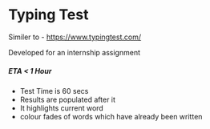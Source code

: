 # Typing Test

Similer to - https://www.typingtest.com/

Developed for an internship assignment
##### ETA  < 1 Hour

- Test Time is 60 secs
- Results are populated after it
- It highlights current word
- colour fades of words which have already been written
